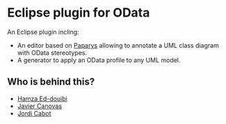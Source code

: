 Eclipse plugin for OData
========

An Eclipse plugin incling:

* An editor based on [Paparys](https://eclipse.org/papyrus/ "paparys") allowing to annotate a UML class diagram with OData stereotypes.
* A generator to apply an OData profile to any UML model.


Who is behind this?
-----------------------
* [Hamza Ed-douibi](http://github.com/hamzaed/ "Hamza Ed-douibi")
* [Javier Canovas](http://github.com/jlcanovas/ "Javier Canovas")
* [Jordi Cabot](http://github.com/jcabot/ "Jordi Cabot")



